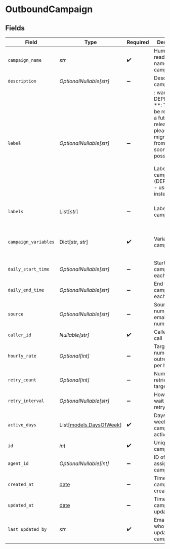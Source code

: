 # OutboundCampaign


## Fields

| Field                                                                                                                                                                         | Type                                                                                                                                                                          | Required                                                                                                                                                                      | Description                                                                                                                                                                   | Example                                                                                                                                                                       |
| ----------------------------------------------------------------------------------------------------------------------------------------------------------------------------- | ----------------------------------------------------------------------------------------------------------------------------------------------------------------------------- | ----------------------------------------------------------------------------------------------------------------------------------------------------------------------------- | ----------------------------------------------------------------------------------------------------------------------------------------------------------------------------- | ----------------------------------------------------------------------------------------------------------------------------------------------------------------------------- |
| `campaign_name`                                                                                                                                                               | *str*                                                                                                                                                                         | :heavy_check_mark:                                                                                                                                                            | Human readable name of campaign                                                                                                                                               | Outbound Campaign 1                                                                                                                                                           |
| `description`                                                                                                                                                                 | *OptionalNullable[str]*                                                                                                                                                       | :heavy_minus_sign:                                                                                                                                                            | Description of campaign                                                                                                                                                       | This is a test campaign                                                                                                                                                       |
| ~~`label`~~                                                                                                                                                                   | *OptionalNullable[str]*                                                                                                                                                       | :heavy_minus_sign:                                                                                                                                                            | : warning: ** DEPRECATED **: This will be removed in a future release, please migrate away from it as soon as possible.<br/><br/>Label for campaign (DEPRECATED - use labels instead) | test                                                                                                                                                                          |
| `labels`                                                                                                                                                                      | List[*str*]                                                                                                                                                                   | :heavy_minus_sign:                                                                                                                                                            | Labels for campaign                                                                                                                                                           | [<br/>"test",<br/>"demo"<br/>]                                                                                                                                                |
| `campaign_variables`                                                                                                                                                          | Dict[str, *str*]                                                                                                                                                              | :heavy_check_mark:                                                                                                                                                            | Variables for campaign                                                                                                                                                        | {<br/>"key": "value",<br/>"key2": "value2"<br/>}                                                                                                                              |
| `daily_start_time`                                                                                                                                                            | *OptionalNullable[str]*                                                                                                                                                       | :heavy_minus_sign:                                                                                                                                                            | Start time of campaign each day                                                                                                                                               | 09:00:00                                                                                                                                                                      |
| `daily_end_time`                                                                                                                                                              | *OptionalNullable[str]*                                                                                                                                                       | :heavy_minus_sign:                                                                                                                                                            | End time of campaign each day                                                                                                                                                 | 17:00:00                                                                                                                                                                      |
| `source`                                                                                                                                                                      | *OptionalNullable[str]*                                                                                                                                                       | :heavy_minus_sign:                                                                                                                                                            | Source phone number, email, or SMS number                                                                                                                                     | +19032900844                                                                                                                                                                  |
| `caller_id`                                                                                                                                                                   | *Nullable[str]*                                                                                                                                                               | :heavy_check_mark:                                                                                                                                                            | Caller ID for call                                                                                                                                                            | 19995551234                                                                                                                                                                   |
| `hourly_rate`                                                                                                                                                                 | *Optional[int]*                                                                                                                                                               | :heavy_minus_sign:                                                                                                                                                            | Target number of outreach calls per hour                                                                                                                                      | 25                                                                                                                                                                            |
| `retry_count`                                                                                                                                                                 | *Optional[int]*                                                                                                                                                               | :heavy_minus_sign:                                                                                                                                                            | Number of retries per target                                                                                                                                                  | 1                                                                                                                                                                             |
| `retry_interval`                                                                                                                                                              | *OptionalNullable[str]*                                                                                                                                                       | :heavy_minus_sign:                                                                                                                                                            | How long to wait before retrying                                                                                                                                              | 30m                                                                                                                                                                           |
| `active_days`                                                                                                                                                                 | List[[models.DaysOfWeek](../models/daysofweek.md)]                                                                                                                            | :heavy_check_mark:                                                                                                                                                            | Days of the week when campaign is active                                                                                                                                      | ["mon", "tue", "wed", "thu", "fri"]                                                                                                                                           |
| `id`                                                                                                                                                                          | *int*                                                                                                                                                                         | :heavy_check_mark:                                                                                                                                                            | Unique ID for campaign                                                                                                                                                        | 1                                                                                                                                                                             |
| `agent_id`                                                                                                                                                                    | *OptionalNullable[int]*                                                                                                                                                       | :heavy_minus_sign:                                                                                                                                                            | ID of agent assigned to campaign                                                                                                                                              | agent_id                                                                                                                                                                      |
| `created_at`                                                                                                                                                                  | [date](https://docs.python.org/3/library/datetime.html#date-objects)                                                                                                          | :heavy_minus_sign:                                                                                                                                                            | Timestamp of campaign creation                                                                                                                                                | 2025-08-21T00:00:00Z                                                                                                                                                          |
| `updated_at`                                                                                                                                                                  | [date](https://docs.python.org/3/library/datetime.html#date-objects)                                                                                                          | :heavy_minus_sign:                                                                                                                                                            | Timestamp of campaign update                                                                                                                                                  | 2025-08-21T00:00:00Z                                                                                                                                                          |
| `last_updated_by`                                                                                                                                                             | *str*                                                                                                                                                                         | :heavy_check_mark:                                                                                                                                                            | Email of user who last updated campaign                                                                                                                                       | user@email.com                                                                                                                                                                |